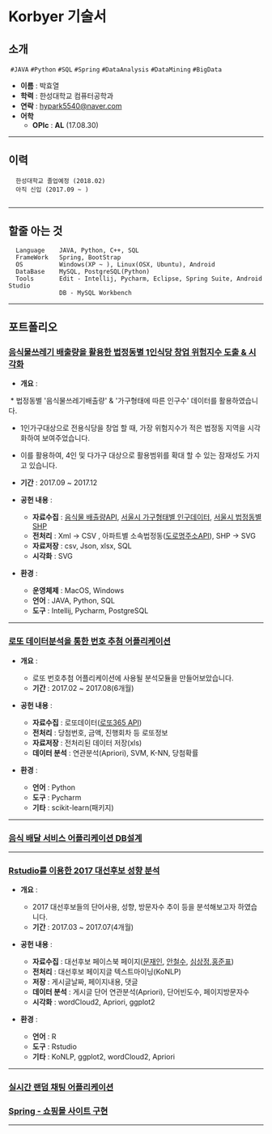 # Korbyer 기술서


## 소개
  ```#JAVA``` ```#Python``` ```#SQL```  ```#Spring``` ```#DataAnalysis``` ```#DataMining``` ```#BigData``` 
* __이름__ : 박효열
* __학력__ : 한성대학교 컴퓨터공학과
* __연락__ : hypark5540@naver.com
* __어학__ 
  * __OPIc__  : __AL__ (17.08.30)

- - -

## 이력
~~~
  한성대학교 졸업예정 (2018.02)
  아직 신입 (2017.09 ~ )
  
~~~

- - -

## 할줄 아는 것
~~~
  Language    JAVA, Python, C++, SQL
  FrameWork   Spring, BootStrap
  OS          Windows(XP ~ ), Linux(OSX, Ubuntu), Android
  DataBase    MySQL, PostgreSQL(Python)
  Tools       Edit - Intellij, Pycharm, Eclipse, Spring Suite, Android Studio
              DB - MySQL Workbench
~~~

- - -

## 포트폴리오

### [음식물쓰레기 배출량을 활용한 법정동별 1인식당 창업 위험지수 도출 & 시각화](https://github.com/Korbyer/JavaCrawler)


* __개요__ :

  * 법정동별 '음식물쓰레기배출량' & '가구형태에 따른 인구수' 데이터를 활용하였습니다.
  * 1인가구대상으로 전용식당을 창업 할 때, 가장 위험지수가 적은 법정동 지역을 시각화하여 보여주었습니다.
  * 이를 활용하여, 4인 및 다가구 대상으로 활용범위를 확대 할 수 있는 잠재성도 가지고 있습니다.
  * __기간__ : 2017.09 ~ 2017.12
  
* __공헌 내용__ :

  * __자료수집__ : [음식물 배출량API](https://www.data.go.kr/dataset/3045421/openapi.do), [서울시 가구형태별 인구데이터](http://data.seoul.go.kr/), [서울시 법정동별 SHP](http://data.seoul.go.kr/)
  * __전처리__ : Xml -> CSV , 아파트별 소속법정동([도로명주소API](https://www.juso.go.kr/)), SHP -> SVG
  * __자료저장__ : csv, Json, xlsx, SQL
  * __시각화__ : SVG
 
 
* __환경__ :
  * __운영체제__ : MacOS, Windows
  * __언어__ : JAVA, Python, SQL
  * __도구__ : Intellij, Pycharm, PostgreSQL


- - -

### [로또 데이터분석을 통한 번호 추첨 어플리케이션](https://github.com/Korbyer/MLModule)


* __개요__ :
  * 로또 번호추첨 어플리케이션에 사용될 분석모듈을 만들어보았습니다.
  * __기간__ : 2017.02 ~ 2017.08(6개월)
  
* __공헌 내용__ :
  * __자료수집__ : 로또데이터([로또365 API](http://www.nlotto.co.kr/common.do?method=getLottoNumber))
  * __전처리__ : 당첨번호, 금액, 진행회차 등 로또정보
  * __자료저장__ : 전처리된 데이터 저장(xls)
  * __데이터 분석__ : 연관분석(Apriori), SVM, K-NN, 당첨확률
  
  
* __환경__ :
  * __언어__ : Python
  * __도구__ : Pycharm
  * __기타__ : scikit-learn(패키지)

- - -
### [음식 배달 서비스 어플리케이션 DB설계]()



- - -
### [Rstudio를 이용한 2017 대선후보 성향 분석](https://github.com/Korbyer/RModule_2017)


* __개요__ :
  * 2017 대선후보들의 단어사용, 성향, 방문자수 추이 등을 분석해보고자 하였습니다.
  * __기간__ : 2017.03 ~ 2017.07(4개월)
  
* __공헌 내용__ :
  * __자료수집__ : 대선후보 페이스북 페이지([문재인](https://www.facebook.com/moonbyun1/), [안철수](https://www.facebook.com/ahncs111/), [심상정](https://www.facebook.com/simsangjung/),[홍준표](https://www.facebook.com/joonpyohong21))
  * __전처리__ : 대선후보 페이지글 텍스트마이닝(KoNLP)
  * __저장__ : 게시글날짜, 페이지내용, 댓글
  * __데이터 분석__ : 게시글 단어 연관분석(Apriori), 단어빈도수, 페이지방문자수
  * __시각화__ : wordCloud2, Apriori, ggplot2
  
  
* __환경__ :
  * __언어__ : R
  * __도구__ : Rstudio
  * __기타__ : KoNLP, ggplot2, wordCloud2, Apriori
- - -


### [실시간 랜덤 채팅 어플리케이션](https://github.com/Korbyer/RandomChatting)

### [Spring - 쇼핑몰 사이트 구현](https://github.com/Korbyer/OnlineShopping)

- - -


